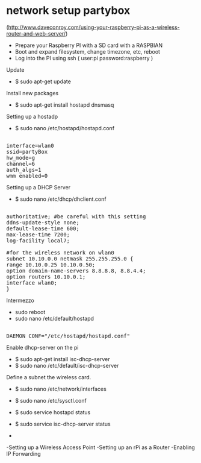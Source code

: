 network setup partybox
======================

(http://www.daveconroy.com/using-your-raspberry-pi-as-a-wireless-router-and-web-server/)

* Prepare your Raspberry PI with a SD card with a RASPBIAN
* Boot and expand filesystem, change timezone, etc, reboot
* Log into the PI using ssh ( user:pi password:raspberry )

Update
* $ sudo apt-get update

Install new packages
* $ sudo apt-get install hostapd dnsmasq 

Setting up a hostadp 
* $ sudo nano /etc/hostapd/hostapd.conf 

<pre> 
interface=wlan0
ssid=partyBox
hw_mode=g
channel=6
auth_algs=1
wmm_enabled=0 
</pre>

Setting up a DHCP Server

* $ sudo nano /etc/dhcp/dhclient.conf 

<pre> 
authoritative; #be careful with this setting
ddns-update-style none;
default-lease-time 600;
max-lease-time 7200;
log-facility local7;

#for the wireless network on wlan0
subnet 10.10.0.0 netmask 255.255.255.0 {
range 10.10.0.25 10.10.0.50;
option domain-name-servers 8.8.8.8, 8.8.4.4;
option routers 10.10.0.1;
interface wlan0;
}
</pre>

Intermezzo

* sudo reboot
* sudo nano /etc/default/hostapd
<pre> 
DAEMON_CONF="/etc/hostapd/hostapd.conf"
</pre>



Enable dhcp-server on the pi 

* $ sudo apt-get install isc-dhcp-server
* $ sudo nano /etc/default/isc-dhcp-server

Define a subnet the wireless card.
* $ sudo nano /etc/network/interfaces

* $ sudo nano /etc/sysctl.conf
* $ sudo service hostapd status
* $ sudo service isc-dhcp-server status
* 
-Setting up a Wireless Access Point
-Setting up an rPi as a Router
-Enabling IP Forwarding
